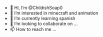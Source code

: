 - 👋 Hi, I’m @ChildishSoap0
- 👀 I’m interested in minecraft and animation
- 🌱 I’m currently learning spanish
- 💞️ I’m looking to collaborate on ...
- 📫 How to reach me ...

<!---
ChildishSoap0/ChildishSoap0 is a ✨ special ✨ repository because its `README.md` (this file) appears on your GitHub profile.
You can click the Preview link to take a look at your changes.
--->
